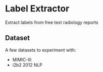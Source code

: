 # Label Extractor
Extract labels from free text radiology reports

## Dataset

A few datasets to experiment with:
- MIMIC-III
- i2b2 2012 NLP